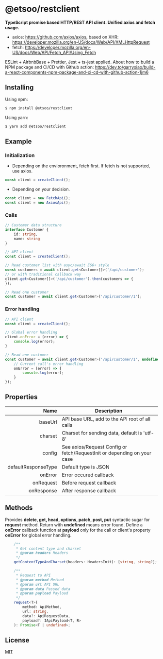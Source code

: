 # @etsoo/restclient

**TypeScript promise based HTTP/REST API client. Unified axios and fetch usage.**

- axios: https://github.com/axios/axios, based on XHR: https://developer.mozilla.org/en-US/docs/Web/API/XMLHttpRequest
- fetch: https://developer.mozilla.org/en-US/docs/Web/API/Fetch_API/Using_Fetch

ESLint + AirbnbBase + Prettier, Jest + ts-jest applied. About how to build a NPM package and CI/CD with Github action: https://dev.to/garryxiao/build-a-react-components-npm-package-and-ci-cd-with-github-action-1jm6

## Installing

Using npm:

```bash
$ npm install @etsoo/restclient
```

Using yarn:

```bash
$ yarn add @etsoo/restclient
```

## Example

### Initialization

- Depending on the envioronment, fetch first. If fetch is not supported, use axios.

```ts
const client = createClient();
```

- Depending on your decision.

```ts
const client = new FetchApi();
const client = new AxiosApi();
```

### Calls

```ts
// Customer data structure
interface Customer {
    id: string,
    name: string
}

// API client
const client = createClient();

// Read customer list with asyc/await ES6+ style
const customers = await client.get<Customer[]>('/api/customer');
// or with traditional callback way
client.get<Customer[]>('/api/customer').then(customers => {
});

// Read one customer
const customer = await client.get<Customer>('/api/customer/1');
```

### Error handling

```ts
// API client
const client = createClient();

// Global error handling
client.onError = (error) => {
    console.log(error);
}

// Read one customer
const customer = await client.get<Customer>('/api/customer/1', undefined, {
    // Current call's error handling
    onError = (error) => {
        console.log(error);
    }
});
```

## Properties

|Name|Description|
|---:|---|
|baseUrl|API base URL, add to the API root of all calls|
|charset|Charset for sending data, default is 'utf-8'|
|config|See axios/Request Config or fetch/RequestInit or depending on your case|
|defaultResponseType|Default type is JSON|
|onError|Error occured callback|
|onRequest|Before request callback|
|onResponse|After response callback|

## Methods

Provides **delete, get, head, options, patch, post, put** syntactic sugar for **request** method. Return with **undefined** means error found. Define a **onError** callback function at **payload** only for the call or client's property **onError** for global error handling.

```ts
    /**
     * Get content type and charset
     * @param headers Headers
     */
    getContentTypeAndCharset(headers: HeadersInit): [string, string?];

    /**
     * Request to API
     * @param method Method
     * @param url API URL
     * @param data Passed data
     * @param payload Payload
     */
    request<T>(
        method: ApiMethod,
        url: string,
        data?: ApiRequestData,
        payload?: IApiPayload<T, R>
    ): Promise<T | undefined>;
```

## License

[MIT](LICENSE)
